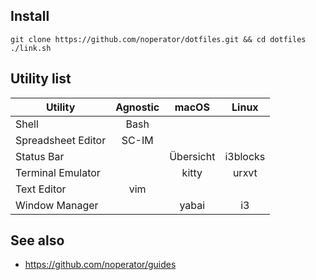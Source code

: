 ## Install
```
git clone https://github.com/noperator/dotfiles.git && cd dotfiles
./link.sh
```

## Utility list

| Utility            | Agnostic | macOS     | Linux    |
| ---                | :---:    | :---:     | :---:    |
| Shell              | Bash     |           |          |
| Spreadsheet Editor | SC-IM    |           |          |
| Status Bar         |          | Übersicht | i3blocks |
| Terminal Emulator  |          | kitty     | urxvt    |
| Text Editor        | vim      |           |          |
| Window Manager     |          | yabai     | i3       |

## See also
- https://github.com/noperator/guides
